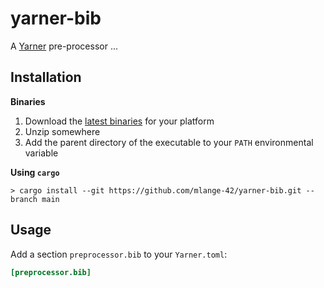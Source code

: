 # yarner-bib

A [Yarner](https://github.com/mlange-42/yarner) pre-processor ...

## Installation

**Binaries**

1. Download the [latest binaries](https://github.com/mlange-42/yarner-bib/releases) for your platform
2. Unzip somewhere
3. Add the parent directory of the executable to your `PATH` environmental variable

**Using `cargo`**

```
> cargo install --git https://github.com/mlange-42/yarner-bib.git --branch main
```

## Usage

Add a section `preprocessor.bib` to your `Yarner.toml`:

```toml
[preprocessor.bib]
```
